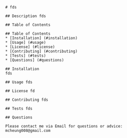 

    # fds

    ## Description fds

    ## Table of Contents 

    ## Table of Contents
    * [Installation] (#installation)
    * [Usage] (#usage)
    * [License] (#license)
    * [Contributing] (#contributing)
    * [Tests] (#tests)
    * [Questions] (#questions)

    ## Installation 
    fds

    ## Usage fds

    ## License fd

    ## Contributing fds

    ## Tests fds

    ## Questions  

    Please contact me via Email for questions or advice: mcheung008@gmail.com

    